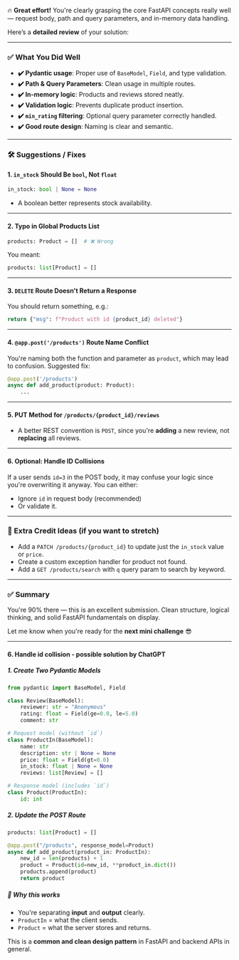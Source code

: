 🔥 **Great effort!** You're clearly grasping the core FastAPI concepts really well — request body, path and query parameters, and in-memory data handling.

Here’s a **detailed review** of your solution:

---

### ✅ What You Did Well

- **✔️ Pydantic usage**: Proper use of `BaseModel`, `Field`, and type validation.
- **✔️ Path & Query Parameters**: Clean usage in multiple routes.
- **✔️ In-memory logic**: Products and reviews stored neatly.
- **✔️ Validation logic**: Prevents duplicate product insertion.
- **✔️ `min_rating` filtering**: Optional query parameter correctly handled.
- **✔️ Good route design**: Naming is clear and semantic.

---

### 🛠 Suggestions / Fixes

#### 1. `in_stock` Should Be `bool`, Not `float`
```python
in_stock: bool | None = None
```
- A boolean better represents stock availability.

---

#### 2. Typo in Global Products List
```python
products: Product = []  # ❌ Wrong
```
You meant:
```python
products: list[Product] = []
```

---

#### 3. `DELETE` Route Doesn't Return a Response
You should return something, e.g.:
```python
return {"msg": f"Product with id {product_id} deleted"}
```

---

#### 4. `@app.post('/products')` Route Name Conflict
You're naming both the function and parameter as `product`, which may lead to confusion. Suggested fix:
```python
@app.post('/products')
async def add_product(product: Product):
    ...
```

---

#### 5. PUT Method for `/products/{product_id}/reviews`
- A better REST convention is `POST`, since you're **adding** a new review, not **replacing** all reviews.

---

#### 6. Optional: Handle ID Collisions
If a user sends `id=3` in the POST body, it may confuse your logic since you're overwriting it anyway. You can either:
- Ignore `id` in request body (recommended)
- Or validate it.

---

### 🧠 Extra Credit Ideas (if you want to stretch)

- Add a `PATCH /products/{product_id}` to update just the `in_stock` value or `price`.
- Create a custom exception handler for product not found.
- Add a `GET /products/search` with `q` query param to search by keyword.

---

### ✅ Summary

You're 90% there — this is an excellent submission. Clean structure, logical thinking, and solid FastAPI fundamentals on display.

Let me know when you're ready for the **next mini challenge** 😎


---

#### 6. Handle id collision - possible solution by ChatGPT

##### 1. Create Two Pydantic Models
```python
from pydantic import BaseModel, Field

class Review(BaseModel):
    reviewer: str = "Anonymous"
    rating: float = Field(ge=0.0, le=5.0)
    comment: str

# Request model (without `id`)
class ProductIn(BaseModel):
    name: str
    description: str | None = None
    price: float = Field(gt=0.0)
    in_stock: float | None = None
    reviews: list[Review] = []

# Response model (includes `id`)
class Product(ProductIn):
    id: int
```


##### 2. Update the POST Route
```python
products: list[Product] = []

@app.post("/products", response_model=Product)
async def add_product(product_in: ProductIn):
    new_id = len(products) + 1
    product = Product(id=new_id, **product_in.dict())
    products.append(product)
    return product
```


##### 🧠 Why this works

- You're separating **input** and **output** clearly.
- `ProductIn` = what the client sends.
- `Product` = what the server stores and returns.

This is a **common and clean design pattern** in FastAPI and backend APIs in general.
